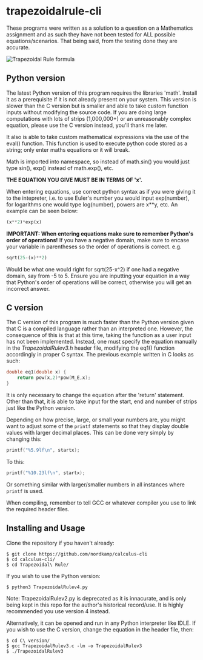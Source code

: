 # trapezoidalrule-cli

These programs were written as a solution to a question on a Mathematics assignment and as such they have not been tested for ALL possible equations/scenarios. That being said, from the testing done they are accurate.

![Trapezoidal Rule formula](http://andymath.com/wp-content/uploads/2019/08/Trapezoidal-Rule.jpg)

## Python version

The latest Python version of this program requires the libraries 'math'. Install it as a prerequisite if it is not already present on your system. This version is slower than the C version but is smaller and able to take custom function inputs without modifying the source code. If you are doing large computations with lots of strips (1,000,000+) or an unreasonably complex equation, please use the C version instead, you'll thank me later.

It also is able to take custom mathematical expressions via the use of the eval() function. This function is used to execute python code stored as a string; only enter maths equations or it will break. 

Math is imported into namespace, so instead of math.sin() you would just type sin(), exp() instead of math.exp(), etc.

**THE EQUATION YOU GIVE MUST BE IN TERMS OF 'x'.**

When entering equations, use correct python syntax as if you were giving it to the intepreter, i.e. to use Euler's number you would input exp(number), for logarithms one would type log(number), powers are x\*\*y, etc. An example can be seen below:
```python
(x**2)*exp(x)
```
**IMPORTANT: When entering equations make sure to remember Python's order of operations!**
If you have a negative domain, make sure to encase your variable in parentheses so the order of operations is correct.
e.g.
```python
sqrt(25-(x)**2)
```
Would be what one would right for sqrt(25-x^2) if one had a negative domain, say from -5 to 5. Ensure you are inputting your equation in a way that Python's order of operations will be correct, otherwise you will get an incorrect answer.

## C version
The C version of this program is much faster than the Python version given that C is a compiled language rather than an interpreted one. However, the consequence of this is that at this time, taking the function as a user input has not been implemented. Instead, one must specify the equation manually in the *TrapezoidalRulev3.h* header file, modifying the eq1() function accordingly in proper C syntax. The previous example written in C looks as such:

```C
double eq1(double x) {
    return pow(x,2)*pow(M_E,x);
}
 ```
 
 It is only necessary to change the equation after the 'return' statement. Other than that, it is able to take input for the start, end and number of strips just like the Python version.
 
 Depending on how precise, large, or small your numbers are, you might want to adjust some of the ```printf``` statements so that they display double values with larger decimal places. This can be done very simply by changing this:
 ```C
 printf("%5.9lf\n", startx);
 ```
 
 To this:
  ```C
 printf("%10.23lf\n", startx);
 ```
 Or something similar with larger/smaller numbers in all instances where ```printf``` is used.
 
 When compiling, remember to tell GCC or whatever compiler you use to link the required header files.
 
 ## Installing and Usage
 Clone the repository if you haven't already:
 ```
 $ git clone https://github.com/nordkamp/calculus-cli
 $ cd calculus-cli/
 $ cd Trapezoidal\ Rule/
 ```
 If you wish to use the Python version:
 ```
 $ python3 TrapezoidalRulev4.py
 ```
 Note: TrapezoidalRulev2.py is deprecated as it is innacurate, and is only being kept in this repo for the author's historical record/use. It is highly recommended you use version 4 instead.
 
 Alternatively, it can be opened and run in any Python interpreter like IDLE.
 If you wish to use the C version, change the equation in the header file, then:
 ```
 $ cd C\ version/
 $ gcc TrapezoidalRulev3.c -lm -o TrapezoidalRulev3
 $ ./TrapezoidalRulev3
 ```
